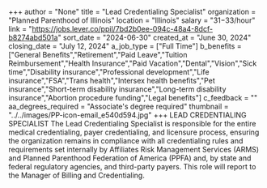 +++
author = "None"
title = "Lead Credentialing Specialist"
organization = "Planned Parenthood of Illinois"
location = "Illinois"
salary = "$31-$33/hour"
link = "https://jobs.lever.co/ppil/7bd2b0ee-094c-48a4-8dcf-b8274abd501a"
sort_date = "2024-06-30"
created_at = "June 30, 2024"
closing_date = "July 12, 2024"
a_job_type = ["Full Time"]
b_benefits = ["General Benefits","Retirement","Paid Leave","Tuition Reimbursement","Health Insurance","Paid Vacation","Dental","Vision","Sick time","Disability insurance","Professional development","Life insurance","FSA","Trans health","Intersex health benefits","Pet insurance","Short-term disability insurance","Long-term disability insurance","Abortion procedure funding","Legal benefits"]
c_feedback = ""
aa_degrees_required = "Associate's degree required"
thumbnail = "../../images/PP-icon-email_e540d594.jpg"
+++
LEAD CREDENTIALING SPECIALIST 
The Lead Credentialing Specialist is responsible for the entire medical credentialing, payer credentialing, and licensure process, ensuring the organization remains in compliance with all credentialing rules and requirements set internally by Affiliates Risk Management Services (ARMS) and Planned Parenthood Federation of America (PPFA) and, by state and federal regulatory agencies, and third-party payers. This role will report to the Manager of Billing and Credentialing. 
